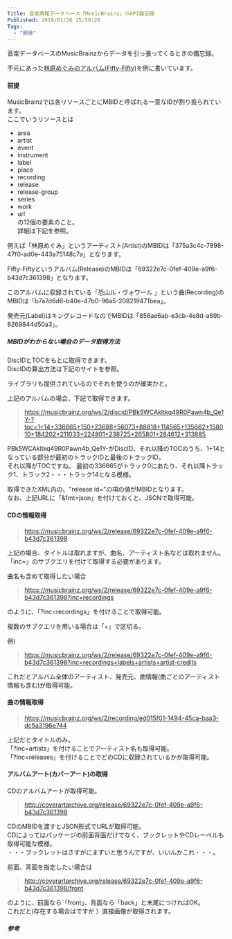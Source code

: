 ```yaml
---
Title: 音楽情報データベース「MusicBrainz」のAPI備忘録
Published: 2019/01/26 15:50:28
Tags:
  - "開発"
---
```

音楽データベースのMusicBrainzからデータを引っ張ってくるときの備忘録。  


手元にあった[林原めぐみのアルバム(Fifty-Fifty)](https://musicbrainz.org/release/69322e7c-0fef-409e-a9f6-b43d7c361398)を例に書いています。  

<?# AmazonAffiliate B0793FCVFJ /?>

#### 前提  
MusicBrainzでは各リソースごとにMBIDと呼ばれる一意なIDが割り振られています。  
ここでいうリソースとは  
* area  
* artist  
* event  
* instrument  
* label  
* place  
* recording  
* release  
* release-group  
* series
* work  
* url  
の12個の要素のこと。  
詳細は下記を参照。  

<?# OEmbed "https://musicbrainz.org/doc/MusicBrainz_Entity" /?>

例えば「林原めぐみ」というアーティスト(Artist)のMBIDは「375a3c4c-7898-47f0-ad0e-443a75148c7a」となります。  

<?# OEmbed "https://musicbrainz.org/artist/375a3c4c-7898-47f0-ad0e-443a75148c7a" /?>

Fifty-Fiftyというアルバム(Release)のMBIDは「69322e7c-0fef-409e-a9f6-b43d7c361398」となります。  

<?# OEmbed "https://musicbrainz.org/release/69322e7c-0fef-409e-a9f6-b43d7c361398" /?>

このアルバムに収録されている「恐山ル・ヴォワール 」という曲(Recording)のMBIDは「b7a7d6d6-b40e-47b0-96a5-208219471bea」。  

<?# OEmbed "https://musicbrainz.org/recording/b7a7d6d6-b40e-47b0-96a5-208219471bea" /?>

発売元(Label)はキングレコードなのでMBIDは「856ae6ab-e3cb-4e8d-a69b-8269844d50a3」。  

<?# OEmbed "https://musicbrainz.org/label/925df646-49d9-4280-a0aa-9b61f2350893" /?>

##### MBIDがわからない場合のデータ取得方法  
DiscIDとTOCをもとに取得できます。  
DiscIDの算出方法は下記のサイトを参照。 

<?# OEmbed "https://musicbrainz.org/doc/Disc_ID_Calculation" /?>
ライブラリも提供されているのでそれを使うのが確実かと。  

上記のアルバムの場合、下記で取得できます。  
>https://musicbrainz.org/ws/2/discid/PBk5WCAkltkq49R0Pawn4b_Qe1Y-?toc=1+14+336665+150+23688+56073+88818+114565+135662+158010+184202+211033+224801+238725+265801+284612+313885  

PBk5WCAkltkq49R0Pawn4b_Qe1Y-がDiscID、それ以降のTOCのうち、1+14となっている部分が最初のトラックIDと最後のトラックID。  
それ以降がTOCですね。
最初の336665がトラック0にあたり、それ以降トラック1、トラック2・・・トラック14となる模様。  

取得できたXML内の、"release id="の項の値がMBIDとなります。  
なお、上記URLに「&fmt=json」を付けておくと、JSONで取得可能。  

#### CDの情報取得  
>https://musicbrainz.org/ws/2/release/69322e7c-0fef-409e-a9f6-b43d7c361398  

上記の場合、タイトルは取れますが、曲名、アーティスト名などは取れません。  
「inc=」のサブクエリを付けて取得する必要があります。  

曲名も含めて取得したい場合  
>https://musicbrainz.org/ws/2/release/69322e7c-0fef-409e-a9f6-b43d7c361398?inc=recordings  

のように、「?inc=recordings」を付けることで取得可能。  

複数のサブクエリを用いる場合は「+」で区切る。  

例)  
> https://musicbrainz.org/ws/2/release/69322e7c-0fef-409e-a9f6-b43d7c361398?inc=recordings+labels+artists+artist-credits

これだとアルバム全体のアーティスト、発売元、曲情報(曲ごとのアーティスト情報も含む)が取得可能。  

#### 曲の情報取得  
>https://musicbrainz.org/ws/2/recording/ed015f01-1494-45ca-baa3-dc5a3196e744  

上記だとタイトルのみ。  
「?inc=artists」を付けることでアーティスト名も取得可能。  
「?inc=releases」を付けることでどのCDに収録されているかが取得可能。  

#### アルバムアート(カバーアート)の取得  
CDのアルバムアートが取得可能。  

>http://coverartarchive.org/release/69322e7c-0fef-409e-a9f6-b43d7c361398  

CDのMBIDを渡すとJSON形式でURLが取得可能。  
CDによってはパッケージの前面背面だけでなく、ブックレットやCDレーベルも取得可能な模様。  
・・・ブックレットはさすがにまずいと思うんですが、いいんかこれ・・・。  

前面、背面を指定したい場合は
>http://coverartarchive.org/release/69322e7c-0fef-409e-a9f6-b43d7c361398/front  

のように、前面なら「front」、背面なら「back」と末尾につければOK。  
これだと(存在する場合はですが ）直接画像が取得されます。  

##### 参考  

<?# OEmbed "https://dev.classmethod.jp/tool/music-brainz/" /?>

<?# OEmbed "https://musicbrainz.org/doc/Development/JSON_Web_Service" /?>

<?# OEmbed "https://musicbrainz.org/doc/Development/XML_Web_Service/Version_2" /?>

<?# OEmbed "https://musicbrainz.org/doc/Cover_Art_Archive/API" /?>

